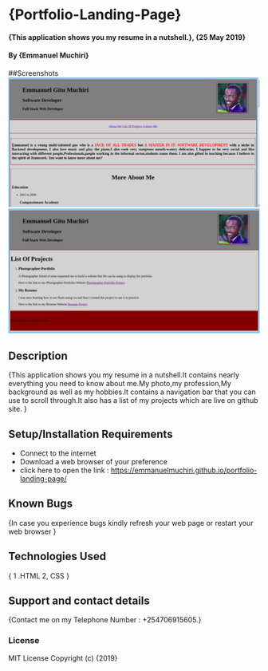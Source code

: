 # {Portfolio-Landing-Page}
#### {This application shows you my resume in a nutshell.}, {25 May 2019}
#### By **{Emmanuel Muchiri}**
##Screenshots
![Homepage](images/screenshot.png)
![List Of Projects](images/screenshot1.png)
## Description
{This application shows you my resume in a nutshell.It contains nearly everything you need to know about me.My photo,my profession,My background as well as my hobbies.It contains a navigation bar that you can use to scroll through.It also has a list of my projects which are live on github site. }
## Setup/Installation Requirements
* Connect to the internet
* Download a web browser of your preference
* click here to open the link : https://emmanuelmuchiri.github.io/portfolio-landing-page/
## Known Bugs
{In case you experience bugs kindly refresh your web page or restart your web browser }
## Technologies Used
{ 1 .HTML
  2, CSS }
## Support and contact details
{Contact me on my Telephone Number : +254706915605.}
### License
MIT License
Copyright (c) {2019}
